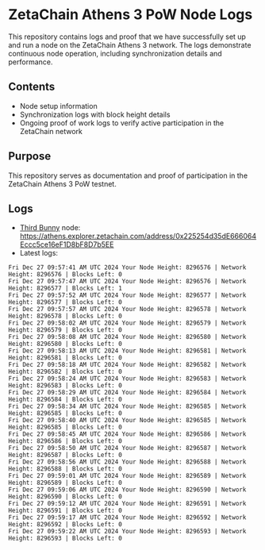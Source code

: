 # ZetaChain Athens 3 PoW Node Logs
This repository contains logs and proof that we have successfully set up and run a node on the ZetaChain Athens 3 network. The logs demonstrate continuous node operation, including synchronization details and performance.

## Contents
- Node setup information
- Synchronization logs with block height details
- Ongoing proof of work logs to verify active participation in the ZetaChain network

## Purpose
This repository serves as documentation and proof of participation in the ZetaChain Athens 3 PoW testnet.

## Logs

- [Third Bunny](https://thirdbunny.xyz/) node: https://athens.explorer.zetachain.com/address/0x225254d35dE666064Eccc5ce16eF1D8bF8D7b5EE
- Latest logs:
```
Fri Dec 27 09:57:41 AM UTC 2024 Your Node Height: 8296576 | Network Height: 8296576 | Blocks Left: 0
Fri Dec 27 09:57:47 AM UTC 2024 Your Node Height: 8296576 | Network Height: 8296577 | Blocks Left: 1
Fri Dec 27 09:57:52 AM UTC 2024 Your Node Height: 8296577 | Network Height: 8296577 | Blocks Left: 0
Fri Dec 27 09:57:57 AM UTC 2024 Your Node Height: 8296578 | Network Height: 8296578 | Blocks Left: 0
Fri Dec 27 09:58:02 AM UTC 2024 Your Node Height: 8296579 | Network Height: 8296579 | Blocks Left: 0
Fri Dec 27 09:58:08 AM UTC 2024 Your Node Height: 8296580 | Network Height: 8296580 | Blocks Left: 0
Fri Dec 27 09:58:13 AM UTC 2024 Your Node Height: 8296581 | Network Height: 8296581 | Blocks Left: 0
Fri Dec 27 09:58:18 AM UTC 2024 Your Node Height: 8296582 | Network Height: 8296582 | Blocks Left: 0
Fri Dec 27 09:58:24 AM UTC 2024 Your Node Height: 8296583 | Network Height: 8296583 | Blocks Left: 0
Fri Dec 27 09:58:29 AM UTC 2024 Your Node Height: 8296584 | Network Height: 8296584 | Blocks Left: 0
Fri Dec 27 09:58:34 AM UTC 2024 Your Node Height: 8296585 | Network Height: 8296585 | Blocks Left: 0
Fri Dec 27 09:58:40 AM UTC 2024 Your Node Height: 8296585 | Network Height: 8296585 | Blocks Left: 0
Fri Dec 27 09:58:45 AM UTC 2024 Your Node Height: 8296586 | Network Height: 8296586 | Blocks Left: 0
Fri Dec 27 09:58:50 AM UTC 2024 Your Node Height: 8296587 | Network Height: 8296587 | Blocks Left: 0
Fri Dec 27 09:58:56 AM UTC 2024 Your Node Height: 8296588 | Network Height: 8296588 | Blocks Left: 0
Fri Dec 27 09:59:01 AM UTC 2024 Your Node Height: 8296589 | Network Height: 8296589 | Blocks Left: 0
Fri Dec 27 09:59:06 AM UTC 2024 Your Node Height: 8296590 | Network Height: 8296590 | Blocks Left: 0
Fri Dec 27 09:59:12 AM UTC 2024 Your Node Height: 8296591 | Network Height: 8296591 | Blocks Left: 0
Fri Dec 27 09:59:17 AM UTC 2024 Your Node Height: 8296592 | Network Height: 8296592 | Blocks Left: 0
Fri Dec 27 09:59:22 AM UTC 2024 Your Node Height: 8296593 | Network Height: 8296593 | Blocks Left: 0
```
